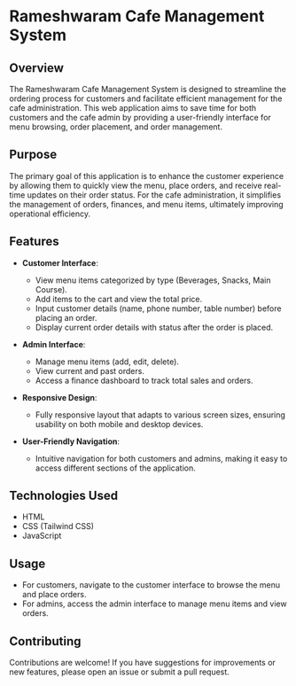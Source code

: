 # Rameshwaram Cafe Management System

## Overview

The Rameshwaram Cafe Management System is designed to streamline the ordering process for customers and facilitate efficient management for the cafe administration. This web application aims to save time for both customers and the cafe admin by providing a user-friendly interface for menu browsing, order placement, and order management.

## Purpose

The primary goal of this application is to enhance the customer experience by allowing them to quickly view the menu, place orders, and receive real-time updates on their order status. For the cafe administration, it simplifies the management of orders, finances, and menu items, ultimately improving operational efficiency.

## Features

- **Customer Interface**:
  - View menu items categorized by type (Beverages, Snacks, Main Course).
  - Add items to the cart and view the total price.
  - Input customer details (name, phone number, table number) before placing an order.
  - Display current order details with status after the order is placed.

- **Admin Interface**:
  - Manage menu items (add, edit, delete).
  - View current and past orders.
  - Access a finance dashboard to track total sales and orders.

- **Responsive Design**:
  - Fully responsive layout that adapts to various screen sizes, ensuring usability on both mobile and desktop devices.

- **User-Friendly Navigation**:
  - Intuitive navigation for both customers and admins, making it easy to access different sections of the application.

## Technologies Used

- HTML
- CSS (Tailwind CSS)
- JavaScript

## Usage

- For customers, navigate to the customer interface to browse the menu and place orders.
- For admins, access the admin interface to manage menu items and view orders.

## Contributing

Contributions are welcome! If you have suggestions for improvements or new features, please open an issue or submit a pull request.

